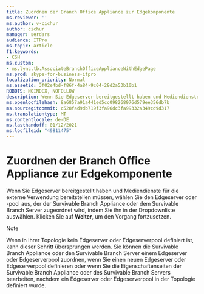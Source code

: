 ```yaml
---
title: Zuordnen der Branch Office Appliance zur Edgekomponente
ms.reviewer: ''
ms.author: v-cichur
author: cichur
manager: serdars
audience: ITPro
ms.topic: article
f1.keywords:
- CSH
ms.custom:
- ms.lync.tb.AssociateBranchOfficeApplianceWithEdgePage
ms.prod: skype-for-business-itpro
localization_priority: Normal
ms.assetid: 3f02e4bd-f86f-4a84-9c04-28d2a53b10b1
ROBOTS: NOINDEX, NOFOLLOW
description: Wenn Sie Edgeserver bereitgestellt haben und Mediendienste für die externe Verwendung bereitstellen müssen, wählen Sie den Edgeserver oder -pool aus, der der Survivable Branch Appliance oder dem Survivable Branch Server zugeordnet wird, indem Sie ihn in der Dropdownliste auswählen. Klicken Sie auf Weiter, um den Vorgang fortzusetzen.
ms.openlocfilehash: 8a6857a91a441ed5cc098268976d579ee356db7b
ms.sourcegitcommit: c528fad9db719f3fa96dc3fa99332a349cd9d317
ms.translationtype: MT
ms.contentlocale: de-DE
ms.lasthandoff: 01/12/2021
ms.locfileid: "49811475"
---
```

# <a name="associate-branch-office-appliance-with-edge"></a>Zuordnen der Branch Office Appliance zur Edgekomponente
 
Wenn Sie Edgeserver bereitgestellt haben und Mediendienste für die externe Verwendung bereitstellen müssen, wählen Sie den Edgeserver oder -pool aus, der der Survivable Branch Appliance oder dem Survivable Branch Server zugeordnet wird, indem Sie ihn in der Dropdownliste auswählen. Klicken Sie auf **Weiter**, um den Vorgang fortzusetzen.
  
> [!NOTE]
> Wenn in Ihrer Topologie kein Edgeserver oder Edgeserverpool definiert ist, kann dieser Schritt übersprungen werden. Sie können die Survivable Branch Appliance oder den Survivable Branch Server einem Edgeserver oder Edgeserverpool zuordnen, wenn Sie einen neuen Edgeserver oder Edgeserverpool definieren oder wenn Sie die Eigenschaftenseiten der Survivable Branch Appliance oder des Survivable Branch Servers bearbeiten, nachdem ein Edgeserver oder Edgeserverpool in der Topologie definiert wurde. 
  

